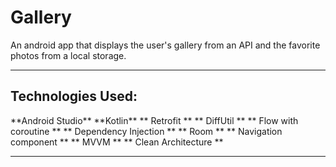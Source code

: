 # Gallery
An android app that displays the user's gallery from an API and the favorite photos from a local storage.

<hr>

<h2>Technologies Used:</h2>
**Android Studio**
**Kotlin**
** Retrofit **
** DiffUtil **
** Flow with coroutine **
** Dependency Injection **
** Room **
** Navigation component **
** MVVM **
** Clean Architecture **

<hr>
